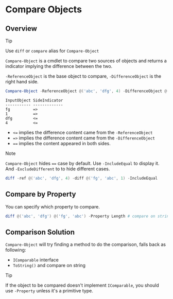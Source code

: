 # Compare Objects

## Overview

> [!TIP]
> Use `diff` or `compare` alias for `Compare-Object`

`Compare-Object` is a cmdlet to compare two sources of objects and returns a indicator implying the difference between the two.

`-ReferenceObject` is the base object to compare, `-DifferenceObject` is the right hand side.

```ps1
Compare-Object -ReferenceObject @('abc', 'dfg', 4) -DifferenceObject @('fg', 'abc', 1)
```

```console
InputObject SideIndicator
----------- -------------
fg          =>
1           =>
dfg         <=
4           <=
```

- `<=` implies the difference content came from the `-ReferenceObject`
- `=>` implies the difference content came from the `-DifferenceObject`
- `==` implies the content appeared in both sides.

> [!NOTE]
> `Compare-Object` hides `==` case by default. Use `-IncludeEqual` to display it. And `-ExcludeDifferent` to to hide different cases.
```ps1
diff -ref @('abc', 'dfg', 4) -diff @('fg', 'abc', 1) -IncludeEqual
```

## Compare by Property

You can specify which property to compare.

```ps1
diff @('abc', 'dfg') @('fg', 'abc') -Property Length # compare on string.Length
```

## Comparison Solution

`Compare-Object` will try finding a method to do the comparison, falls back as following:

- `IComparable` interface
- `ToString()` and compare on string

> [!TIP]
> If the object to be compared doesn't implement `IComparable`, you should use `-Property` unless it's a primitive type.
